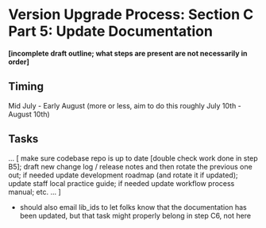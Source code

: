 # Version Upgrade Process: Section C Part 5: Update Documentation

**[incomplete draft outline; what steps are present are not necessarily in order]**

## Timing

Mid July - Early August (more or less, aim to do this roughly July 10th - August 10th)

## Tasks

... [ make sure codebase repo is up to date [double check work done in step B5]; draft new change log / release notes and then rotate the previous one out; if needed update development roadmap (and rotate it if updated); update staff local practice guide; if needed update workflow process manual; etc. ... ]

- should also email lib_ids to let folks know that the documentation has been updated, but that task might properly belong in step C6, not here
